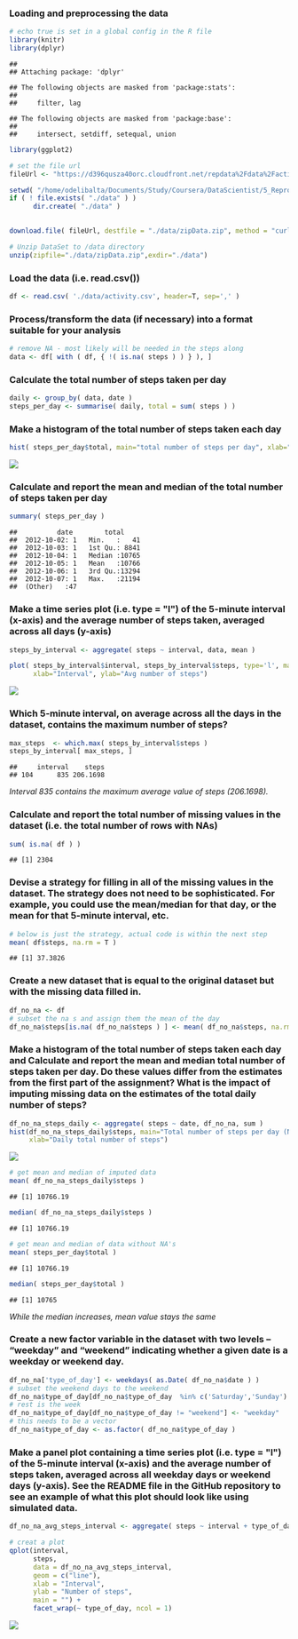 ### Loading and preprocessing the data

``` r
# echo true is set in a global config in the R file
library(knitr)
library(dplyr)
```

    ## 
    ## Attaching package: 'dplyr'

    ## The following objects are masked from 'package:stats':
    ## 
    ##     filter, lag

    ## The following objects are masked from 'package:base':
    ## 
    ##     intersect, setdiff, setequal, union

``` r
library(ggplot2)

# set the file url 
fileUrl <- "https://d396qusza40orc.cloudfront.net/repdata%2Fdata%2Factivity.zip"

setwd( "/home/odelibalta/Documents/Study/Coursera/DataScientist/5_Reproducible_Research/Week2/Assignment" )
if ( ! file.exists( "./data" ) ) 
      dir.create( "./data" )
 

download.file( fileUrl, destfile = "./data/zipData.zip", method = "curl" )

# Unzip DataSet to /data directory
unzip(zipfile="./data/zipData.zip",exdir="./data")
```

### Load the data (i.e. read.csv())

``` r
df <- read.csv( './data/activity.csv', header=T, sep=',' ) 
```

### Process/transform the data (if necessary) into a format suitable for your analysis

``` r
# remove NA - most likely will be needed in the steps along 
data <- df[ with ( df, { !( is.na( steps ) ) } ), ]
```

### Calculate the total number of steps taken per day

``` r
daily <- group_by( data, date )
steps_per_day <- summarise( daily, total = sum( steps ) ) 
```

### Make a histogram of the total number of steps taken each day

``` r
hist( steps_per_day$total, main="total number of steps per day", xlab="Total number of steps a day")
```

![](PA1_template_files/figure-markdown_github/unnamed-chunk-5-1.png)

### Calculate and report the mean and median of the total number of steps taken per day

``` r
summary( steps_per_day )
```

    ##          date        total      
    ##  2012-10-02: 1   Min.   :   41  
    ##  2012-10-03: 1   1st Qu.: 8841  
    ##  2012-10-04: 1   Median :10765  
    ##  2012-10-05: 1   Mean   :10766  
    ##  2012-10-06: 1   3rd Qu.:13294  
    ##  2012-10-07: 1   Max.   :21194  
    ##  (Other)   :47

### Make a time series plot (i.e. type = "l") of the 5-minute interval (x-axis) and the average number of steps taken, averaged across all days (y-axis)

``` r
steps_by_interval <- aggregate( steps ~ interval, data, mean )

plot( steps_by_interval$interval, steps_by_interval$steps, type='l', main="Avg number of steps across all days", 
      xlab="Interval", ylab="Avg number of steps")
```

![](PA1_template_files/figure-markdown_github/unnamed-chunk-7-1.png)

### Which 5-minute interval, on average across all the days in the dataset, contains the maximum number of steps?

``` r
max_steps  <- which.max( steps_by_interval$steps )
steps_by_interval[ max_steps, ]
```

    ##     interval    steps
    ## 104      835 206.1698

*Interval 835 contains the maximum average value of steps (206.1698).*

### Calculate and report the total number of missing values in the dataset (i.e. the total number of rows with NAs)

``` r
sum( is.na( df ) )
```

    ## [1] 2304

### Devise a strategy for filling in all of the missing values in the dataset. The strategy does not need to be sophisticated. For example, you could use the mean/median for that day, or the mean for that 5-minute interval, etc.

``` r
# below is just the strategy, actual code is within the next step
mean( df$steps, na.rm = T )
```

    ## [1] 37.3826

### Create a new dataset that is equal to the original dataset but with the missing data filled in.

``` r
df_no_na <- df
# subset the na s and assign them the mean of the day
df_no_na$steps[is.na( df_no_na$steps ) ] <- mean( df_no_na$steps, na.rm = T )
```

### Make a histogram of the total number of steps taken each day and Calculate and report the mean and median total number of steps taken per day. Do these values differ from the estimates from the first part of the assignment? What is the impact of imputing missing data on the estimates of the total daily number of steps?

``` r
df_no_na_steps_daily <- aggregate( steps ~ date, df_no_na, sum )
hist(df_no_na_steps_daily$steps, main="Total number of steps per day (NA removed)", 
     xlab="Daily total number of steps")
```

![](PA1_template_files/figure-markdown_github/unnamed-chunk-12-1.png)

``` r
# get mean and median of imputed data
mean( df_no_na_steps_daily$steps )
```

    ## [1] 10766.19

``` r
median( df_no_na_steps_daily$steps )
```

    ## [1] 10766.19

``` r
# get mean and median of data without NA's
mean( steps_per_day$total ) 
```

    ## [1] 10766.19

``` r
median( steps_per_day$total )
```

    ## [1] 10765

*While the median increases, mean value stays the same*

### Create a new factor variable in the dataset with two levels – “weekday” and “weekend” indicating whether a given date is a weekday or weekend day.

``` r
df_no_na['type_of_day'] <- weekdays( as.Date( df_no_na$date ) )
# subset the weekend days to the weekend
df_no_na$type_of_day[df_no_na$type_of_day  %in% c('Saturday','Sunday') ] <- "weekend"
# rest is the week
df_no_na$type_of_day[df_no_na$type_of_day != "weekend"] <- "weekday"
# this needs to be a vector 
df_no_na$type_of_day <- as.factor( df_no_na$type_of_day )
```

### Make a panel plot containing a time series plot (i.e. type = "l") of the 5-minute interval (x-axis) and the average number of steps taken, averaged across all weekday days or weekend days (y-axis). See the README file in the GitHub repository to see an example of what this plot should look like using simulated data.

``` r
df_no_na_avg_steps_interval <- aggregate( steps ~ interval + type_of_day, df_no_na, mean )

# creat a plot
qplot(interval, 
      steps, 
      data = df_no_na_avg_steps_interval,  
      geom = c("line"), 
      xlab = "Interval", 
      ylab = "Number of steps", 
      main = "") +
      facet_wrap(~ type_of_day, ncol = 1)
```

![](PA1_template_files/figure-markdown_github/unnamed-chunk-14-1.png)

